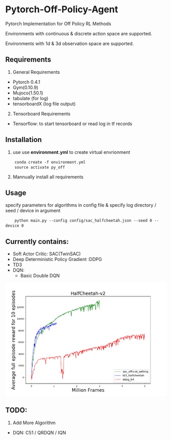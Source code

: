 # Pytorch-Off-Policy-Agent

Pytorch Implementation for Off Policy RL Methods

Environments with continuous & discrete action space are supported.

Environments with 1d & 3d observation space are supported.

## Requirements
1. General Requirements
* Pytorch 0.4.1
* Gym(0.10.9)
* Mujoco(1.50.1)
* tabulate (for log)
* tensorboardX (log file output)
2. Tensorboard Requirements
* Tensorflow: to start tensorboard or read log in tf records

## Installation
1. use 
use **environment.yml** to create virtual envrionment
```
    conda create -f environment.yml
    source activate py_off
```

2. Mannually install all requirements


## Usage
specify parameters for algorithms in config file & specify log directory / seed / device in argument

```
    python main.py --config config/sac_halfcheetah.json --seed 0 --device 0
```

## Currently contains:
* Soft Actor Critic: SAC(TwinSAC)
* Deep Deterministic Policy Gradient :DDPG
* TD3
* DQN:
    * Basic Double DQN

![HalfCheetah-v2 SAC DDPG](./fig/HalfCheetah-v2.png "HalfCheetah-v2")

## TODO:
1. Add More Algorithm
* DQN: C51 / QRDQN / IQN
